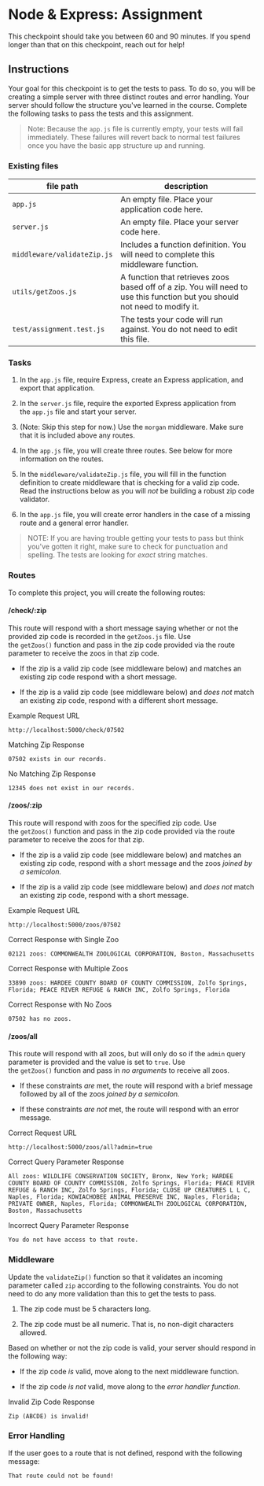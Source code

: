 Node & Express: Assignment
==========================

This checkpoint should take you between 60 and 90 minutes. If you spend longer than that on this checkpoint, reach out for help!

Instructions
------------

Your goal for this checkpoint is to get the tests to pass. To do so, you will be creating a simple server with three distinct routes and error handling. Your server should follow the structure you've learned in the course. Complete the following tasks to pass the tests and this assignment.

> Note: Because the `app.js` file is currently empty, your tests will fail immediately. These failures will revert back to normal test failures once you have the basic app structure up and running.

### Existing files

| file path | description |
| --- | --- |
| `app.js` | An empty file. Place your application code here. |
| `server.js` | An empty file. Place your server code here. |
| `middleware/validateZip.js` | Includes a function definition. You will need to complete this middleware function. |
| `utils/getZoos.js` | A function that retrieves zoos based off of a zip. You will need to use this function but you should not need to modify it. |
| `test/assignment.test.js` | The tests your code will run against. You do not need to edit this file. |

### Tasks

1.  In the `app.js` file, require Express, create an Express application, and export that application.

2.  In the `server.js` file, require the exported Express application from the `app.js` file and start your server.

3.  (Note: Skip this step for now.) Use the `morgan` middleware. Make sure that it is included above any routes.

4.  In the `app.js` file, you will create three routes. See below for more information on the routes.

5.  In the `middleware/validateZip.js` file, you will fill in the function definition to create middleware that is checking for a valid zip code. Read the instructions below as you will *not* be building a robust zip code validator.

6.  In the `app.js` file, you will create error handlers in the case of a missing route and a general error handler.

> NOTE: If you are having trouble getting your tests to pass but think you've gotten it right, make sure to check for punctuation and spelling. The tests are looking for *exact* string matches.

### Routes

To complete this project, you will create the following routes:

#### /check/:zip

This route will respond with a short message saying whether or not the provided zip code is recorded in the `getZoos.js` file. Use the `getZoos()` function and pass in the zip code provided via the route parameter to receive the zoos in that zip code.

-   If the zip is a valid zip code (see middleware below) and matches an existing zip code respond with a short message.

-   If the zip is a valid zip code (see middleware below) and *does not* match an existing zip code, respond with a different short message.

Example Request URL

```
http://localhost:5000/check/07502

```

Matching Zip Response

```
07502 exists in our records.

```

No Matching Zip Response

```
12345 does not exist in our records.

```

#### /zoos/:zip

This route will respond with zoos for the specified zip code. Use the `getZoos()` function and pass in the zip code provided via the route parameter to receive the zoos for that zip.

-   If the zip is a valid zip code (see middleware below) and matches an existing zip code, respond with a short message and the zoos *joined by a semicolon.*

-   If the zip is a valid zip code (see middleware below) and *does not* match an existing zip code, respond with a short message.

Example Request URL

```
http://localhost:5000/zoos/07502

```

Correct Response with Single Zoo

```
02121 zoos: COMMONWEALTH ZOOLOGICAL CORPORATION, Boston, Massachusetts

```

Correct Response with Multiple Zoos

```
33890 zoos: HARDEE COUNTY BOARD OF COUNTY COMMISSION, Zolfo Springs, Florida; PEACE RIVER REFUGE & RANCH INC, Zolfo Springs, Florida

```

Correct Response with No Zoos

```
07502 has no zoos.

```

#### /zoos/all

This route will respond with all zoos, but will only do so if the `admin` query parameter is provided and the value is set to `true`. Use the `getZoos()` function and pass in *no arguments* to receive all zoos.

-   If these constraints *are* met, the route will respond with a brief message followed by all of the zoos *joined by a semicolon.*

-   If these constraints *are not* met, the route will respond with an error message.

Correct Request URL

```
http://localhost:5000/zoos/all?admin=true

```

Correct Query Parameter Response

```
All zoos: WILDLIFE CONSERVATION SOCIETY, Bronx, New York; HARDEE COUNTY BOARD OF COUNTY COMMISSION, Zolfo Springs, Florida; PEACE RIVER REFUGE & RANCH INC, Zolfo Springs, Florida; CLOSE UP CREATURES L L C, Naples, Florida; KOWIACHOBEE ANIMAL PRESERVE INC, Naples, Florida; PRIVATE OWNER, Naples, Florida; COMMONWEALTH ZOOLOGICAL CORPORATION, Boston, Massachusetts

```

Incorrect Query Parameter Response

```
You do not have access to that route.

```

### Middleware

Update the `validateZip()` function so that it validates an incoming parameter called `zip` according to the following constraints. You do not need to do any more validation than this to get the tests to pass.

1.  The zip code must be 5 characters long.

2.  The zip code must be all numeric. That is, no non-digit characters allowed.

Based on whether or not the zip code is valid, your server should respond in the following way:

-   If the zip code *is* valid, move along to the next middleware function.

-   If the zip code *is not* valid, move along to the *error handler function.*

Invalid Zip Code Response

```
Zip (ABCDE) is invalid!

```

### Error Handling

If the user goes to a route that is not defined, respond with the following message:

```
That route could not be found!
```